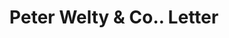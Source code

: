 ---
doi: 10.7916/D80V9QXV
date_other: '1890'
date_other_textual: 1890-1899
form: correspondence
genre:
- Letters (correspondence)
name:
- Peter Welty & Co.
object_in_context_url: https://biggert.cul.columbia.edu/items/view/ave_biggert_01630
subject_hierarchical_geographic:
- Wheeling, West Virginia, United States
subject_name:
- Peter Welty & Co.
title: Peter Welty & Co.. Letter
sort_title: Peter Welty & Co.. Letter
call_number: ave_biggert_01630
coordinates:
- 40.07027777777778,-80.69861111111112
pid: ave_biggert_01630
identifiers: ave_biggert_01630
thumbnail: https://derivativo-3.library.columbia.edu/iiif/2/ldpd:343883/full/!256,256/0/native.jpg
permalink: "/items/ave_biggert_01630/"
layout: iiif-image-page
---